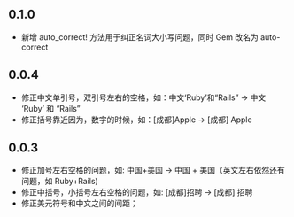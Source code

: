 ## 0.1.0

* 新增 auto_correct! 方法用于纠正名词大小写问题，同时 Gem 改名为 auto-correct

## 0.0.4

* 修正中文单引号，双引号左右的空格，如：中文‘Ruby’和“Rails” -> 中文 ‘Ruby’ 和 “Rails” 
* 修正括号靠近因为，数字的时候，如：[成都]Apple -> [成都] Apple

## 0.0.3

* 修正加号左右空格的问题，如: 中国+美国 -> 中国 + 美国（英文左右依然还有问题，如 Ruby+Rails)
* 修正中括号，小括号左右空格的问题，如: [成都]招聘 -> [成都] 招聘
* 修正美元符号和中文之间的间距；